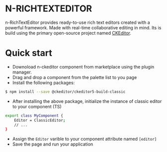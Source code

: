 # N-RICHTEXTEDITOR

n-RichTextEditor provides ready-to-use rich text editors created with a powerful framework. Made with real-time collaborative editing in mind. Its is build using the primary open-source project named [CKEditor](https://ckeditor.com/docs/ckeditor5/latest/index.html). 

# Quick start
- Downoload n-ckeditor component from marketplace using the plugin manager.
- Drag and drop a component from the palette list to you page
- Install the following packages:
```sh
$ npm install --save @ckeditor/ckeditor5-build-classic
```
- After installing the above package, initialize the instance of classic editor to your component (TS)
```sh
export class MyComponent {
    Editor = ClassicEditor;
    // ...
}
```
- Assign the ```Editor``` varible to your component attribute named ```[editor]``` 
- Save the page and run your application
